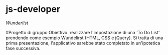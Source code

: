 js-developer
=====================

*Wunderlist*

#Progetto di gruppo
Obiettivo: realizzare l'impostazione di una 'To Do List' prendendo come esempio Wundelirst (HTML, CSS e jQuery). Si tratta di una prima presentazione, l'applicativo sarebbe stato completato in un'ipotetica fase successiva.
